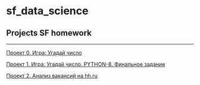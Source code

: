 # sf_data_science

## Projects SF homework
___

[Проект 0. Игра: Угадай число](https://github.com/alexskymax/sf_data_science/tree/main/project_0)

[Проект 1. Игра: Угадай число. PYTHON-8. Финальное задание](https://github.com/alexskymax/sf_data_science/tree/main/project_1)

[Проект 2. Анализ вакансий на hh.ru](https://github.com/alexskymax/sf_data_science/tree/main/project_2)


